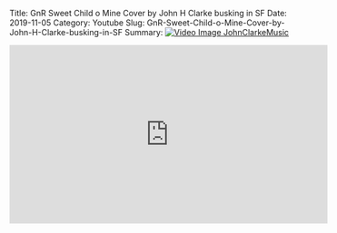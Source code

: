 Title: GnR Sweet Child o Mine Cover by John H Clarke busking in SF
Date: 2019-11-05
Category: Youtube
Slug: GnR-Sweet-Child-o-Mine-Cover-by-John-H-Clarke-busking-in-SF
Summary: <a href="/GnR-Sweet-Child-o-Mine-Cover-by-John-H-Clarke-busking-in-SF.html/"><img src="https://i.ytimg.com/vi/vZHtAVuK7DA/hqdefault.jpg" alt="Video Image JohnClarkeMusic"></a>

<iframe width="560" height="315" src="https://www.youtube.com/embed/vZHtAVuK7DA" title="YouTube video player" frameborder="0" allow="accelerometer; autoplay; clipboard-write; encrypted-media; gyroscope; picture-in-picture" allowfullscreen></iframe>

